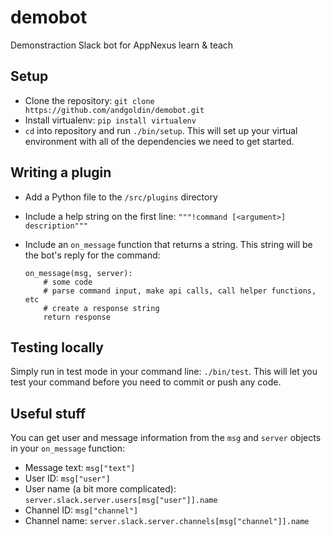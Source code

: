 # demobot
Demonstraction Slack bot for AppNexus learn &amp; teach

## Setup
* Clone the repository: `git clone https://github.com/andgoldin/demobot.git`
* Install virtualenv: `pip install virtualenv`
* `cd` into repository and run `./bin/setup`. This will set up your virtual environment with all of the dependencies we need to get started.

## Writing a plugin
* Add a Python file to the `/src/plugins` directory
* Include a help string on the first line: `"""!command [<argument>] description"""`
* Include an `on_message` function that returns a string. This string will be the bot's reply for the command:

    ```
    on_message(msg, server):
        # some code
        # parse command input, make api calls, call helper functions, etc
        # create a response string
        return response
    ```

## Testing locally
Simply run in test mode in your command line: `./bin/test`. This will let you test your command before you need to commit or push any code.

## Useful stuff
You can get user and message information from the `msg` and `server` objects in your `on_message` function:
* Message text: `msg["text"]`
* User ID: `msg["user"]`
* User name (a bit more complicated): `server.slack.server.users[msg["user"]].name`
* Channel ID: `msg["channel"]`
* Channel name: `server.slack.server.channels[msg["channel"]].name`